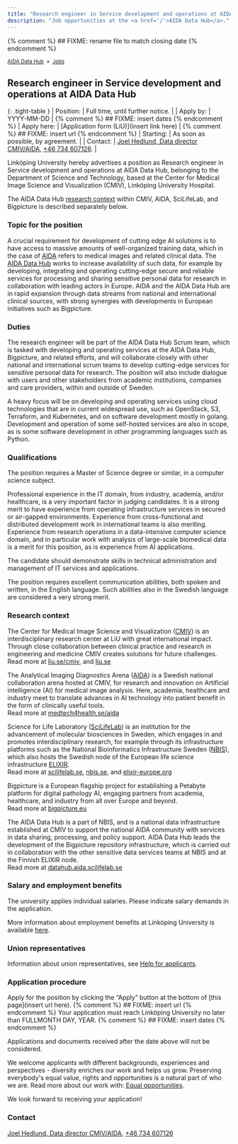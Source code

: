 ```yaml
---
title: "Research engineer in Service development and operations at AIDA Data Hub"
description: "Job opportunities at the <a href='/'>AIDA Data Hub</a>."
---
```

{% comment %} ## FIXME: rename file to match closing date {% endcomment %}

<span style="font-size: smaller;">[AIDA Data Hub](/) &nbsp;&raquo;&nbsp; [Jobs](/jobs/)</span>

## Research engineer in Service development and operations at AIDA Data Hub

{: .tight-table }
| Position:   | Full time, until further notice. |
| Apply by:   | YYYY-MM-DD | {% comment %} ## FIXME: insert dates {% endcomment %}
| Apply here: | [Application form (LiU)](insert link here) | {% comment %} ## FIXME: insert url {% endcomment %}
| Starting:   | As soon as possible, by agreement. |
| Contact:    | [Joel Hedlund, Data director CMIV/AIDA](mailto:joel.hedlund@liu.se), [+46 734 607126](tel:+46734607126). |

Linköping University hereby advertises a position as Research engineer in
Service development and operations at AIDA Data Hub, belonging to the Department
of Science and Technology, based at the Center for Medical Image Science and
Visualization (CMIV), Linköping University Hospital.

The AIDA Data Hub [research context](#research-context) within CMIV, AIDA,
SciLifeLab, and Bigpicture is described separately below.

### Topic for the position
A crucial requirement for development of cutting edge AI solutions is to have
access to massive amounts of well-organized training data, which in the case of
[AIDA](https://medtech4health.se/aida) refers to medical images and related
clinical data. The [AIDA Data Hub](https://datahub.aida.scilifelab.se) works to
increase availability of such data, for example by developing, integrating and
operating cutting-edge secure and reliable services for processing and sharing
sensitive personal data for research in collaboration with leading actors in
Europe. AIDA and the AIDA Data Hub are in rapid expansion through data streams
from national and international clinical sources, with strong synergies with
developments in European initiatives such as Bigpicture.

### Duties
The research engineer will be part of the AIDA Data Hub Scrum team, which is
tasked with developing and operating services at the AIDA Data Hub, Bigpicture,
and related efforts, and will collaborate closely with other national and
international scrum teams to develop cutting-edge services for sensitive
personal data for research. The position will also include dialogue with users
and other stakeholders from academic institutions, companies and care providers,
within and outside of Sweden.

A heavy focus will be on developing and operating services using cloud
technologies that are in current widespread use, such as OpenStack, S3,
Terraform, and Kubernetes, and on software development mostly in golang.
Development and operation of some self-hosted services are also in scope, as is
some software development in other programming languages such as Python.

### Qualifications
The position requires a Master of Science degree or similar, in a computer
science subject.

Professional experience in the IT domain, from industry, academia, and/or
healthcare, is a very important factor in judging candidates. It is a strong
merit to have experience from operating infrastructure services in secured or
air-gapped environments. Experience from cross-functional and distributed
development work in international teams is also meriting. Experience from
research operations in a data-intensive computer science domain, and in
particular work with analysis of large-scale biomedical data is a merit for this
position, as is experience from AI applications.

The candidate should demonstrate skills in technical administration and
management of IT services and applications.

The position requires excellent communication abilities, both spoken and
written, in the English language. Such abilities also in the Swedish language
are considered a very strong merit.

### Research context
The Center for Medical Image Science and Visualization
([CMIV](https://liu.se/cmiv)) is an interdisciplinary research center at LiU
with great international impact. Through close collaboration between clinical
practice and research in engineering and medicine CMIV creates solutions for
future challenges.  
Read more at [liu.se/cmiv](https://liu.se/cmiv), and [liu.se](https://liu.se/)

The Analytical Imaging Diagnostics Arena
([AIDA](https://medtech4health.se/aida)) is a Swedish national collaboration
arena hosted at CMIV, for research and innovation on Artificial intelligence
(AI) for medical image analysis. Here, academia, healthcare and industry meet to
translate advances in AI technology into patient benefit in the form of
clinically useful tools.  
Read more at [medtech4health.se/aida](https://medtech4health.se/aida)

Science for Life Laboratory ([SciLifeLab](https://scilifelab.se)) is an
institution for the advancement of molecular biosciences in Sweden, which
engages in and promotes interdisciplinary research, for example through its
infrastructure platforms such as the National Bioinformatics Infrastructure
Sweden ([NBIS](https://nbis.se)), which also hosts the Swedish node of the
European life science infrastructure [ELIXIR](https://elixir-europe.org).  
Read more at [scilifelab.se](https://scilifelab.se), [nbis.se](https://nbis.se),
and [elixir-europe.org](https://elixir-europe.org)

Bigpicture is a European flagship project for establishing a Petabyte platform
for digital pathology AI, engaging partners from academia, healthcare, and
industry from all over Europe and beyond.  
Read more at [bigpicture.eu](https://bigpicture.eu)

The AIDA Data Hub is a part of NBIS, and is a national data infrastructure
established at CMIV to support the national AIDA community with services in data
sharing, processing, and policy support. AIDA Data Hub leads the development of
the Bigpicture repository infrastructure, which is carried out in collaboration
with the other sensitive data services teams at NBIS and at the Finnish ELIXIR
node.  
Read more at [datahub.aida.scilifelab.se](https://datahub.aida.scilifelab.se)

### Salary and employment benefits
The university applies individual salaries. Please indicate salary demands in
the application.

More information about employment benefits at Linköping University is available
[here](https://liu.se/en/work-at-liu/employee-benefits).

### Union representatives
Information about union representatives, see [Help for
applicants](https://liu.se/en/work-at-liu/hjalp%20for%20sokande).

### Application procedure
Apply for the position by clicking the “Apply” button at the bottom of [this
page](insert url here). {% comment %} ## FIXME: insert url {% endcomment %}
Your application must reach Linköping University no later than FULLMONTH DAY, YEAR. {% comment %} ## FIXME: insert dates {% endcomment %}

Applications and documents received after the date above will not be considered.

We welcome applicants with different backgrounds, experiences and perspectives -
diversity enriches our work and helps us grow. Preserving everybody's equal
value, rights and opportunities is a natural part of who we are. Read more about
our work with: [Equal opportunities](https://liu.se/en/article/lika-villkor/).

We look forward to receiving your application!

### Contact
[Joel Hedlund, Data director CMIV/AIDA](mailto:joel.hedlund@liu.se),
[+46 734 607126](tel:+46734607126)
